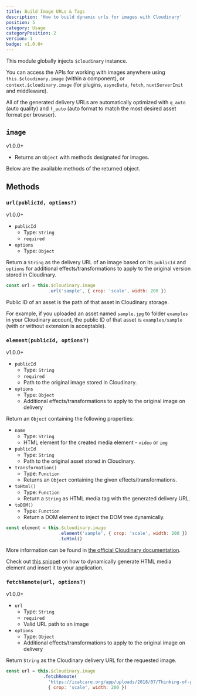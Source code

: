 ```yaml
---
title: Build Image URLs & Tags
description: 'How to build dynamic urls for images with Cloudinary'
position: 5
category: Usage
categoryPosition: 2
version: 1
badge: v1.0.0+
---
```


This module globally injects `$cloudinary` instance.

You can access the APIs for working with images anywhere using `this.$cloudinary.image` (within a component), or `context.$cloudinary.image` (for plugins, `asyncData`, `fetch`, `nuxtServerInit` and middleware).

<alert type="info">

All of the generated delivery URLs are automatically optimized with `q_auto` (auto quality) and `f_auto` (auto format to match the most desired asset format per browser).

</alert>

## `image`

<badge>v1.0.0+</badge>

* Returns an `Object` with methods designated for images.

Below are the available methods of the returned object.

## Methods

### `url(publicId, options?)`

<badge>v1.0.0+</badge>

* `publicId`
  * Type: `String`
  * `required`
* `options`
  * Type: `Object`

Return a `String` as the delivery URL of an image based on its `publicId` and `options` for additional effects/transformations to apply to the original version stored in Cloudinary.

```js
const url = this.$cloudinary.image
                .url('sample', { crop: 'scale', width: 200 })
```

<alert type="info">

Public ID of an asset is the path of that asset in Cloudinary storage.

For example, if you uploaded an asset named `sample.jpg` to folder `examples` in your Cloudinary account, the public ID of that asset is `examples/sample` (with or without extension is acceptable).

</alert>

### `element(publicId, options?)`

<badge>v1.0.0+</badge>

* `publicId`
  * Type: `String`
  * `required`
  * Path to the original image stored in Cloudinary.
* `options`
  * Type: `Object`
  * Additional effects/transformations to apply to the original image on delivery

Return an `Object` containing the following properties:

* `name`
  * Type: `String`
  * HTML element for the created media element - `video` or `img`
* `publicId`
  * Type: `String`
  * Path to the original asset stored in Cloudinary.
* `transformation()`
  * Type: `Function`
  * Returns an `Object` containing the given effects/transformations.
* `toHtml()`
  * Type: `Function`
  * Return a `String` as HTML media tag with the generated delivery URL.
* `toDOM()`
  * Type: `Function`
  * Return a DOM element to inject the DOM tree dynamically.

```js
const element = this.$cloudinary.image
                    .element('sample', { crop: 'scale', width: 200 })
                    .toHtml()
```

More information can be found in [the official Cloudinary documentation](https://cloudinary.com/documentation/javascript_image_manipulation).

<alert type="info">

Check out [this snippet](/snippets#imageelement) on how to dynamically generate HTML media element and insert it to your application.

</alert>

### `fetchRemote(url, options?)`

<badge>v1.0.0+</badge>

* `url`
  * Type: `String`
  * `required`
  * Valid URL path to an image
* `options`
  * Type: `Object`
  * Additional effects/transformations to apply to the original image on delivery

Return `String` as the Cloudinary delivery URL for the requested image.

```js
const url = this.$cloudinary.image
              .fetchRemote(
                'https://icatcare.org/app/uploads/2018/07/Thinking-of-getting-a-cat.png',
                { crop: 'scale', width: 200 })
```
